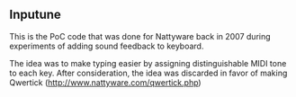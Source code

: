 Inputune
---------

This is the PoC code that was done for Nattyware back in 2007
during experiments of adding sound feedback to keyboard.

The idea was to make typing easier by assigning distinguishable
MIDI tone to each key. After consideration, the idea was discarded
in favor of making Qwertick (http://www.nattyware.com/qwertick.php)

